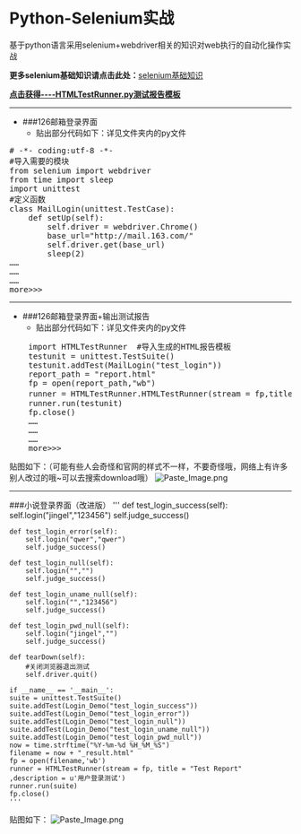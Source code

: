 # Python-Selenium实战
基于python语言采用selenium+webdriver相关的知识对web执行的自动化操作实战

**更多selenium基础知识请点击此处：**[selenium基础知识](http://www.jianshu.com/nb/10193521)

**[点击获得----HTMLTestRunner.py测试报告模板](http://tungwaiyip.info/software/HTMLTestRunner.html)**

------

- ###126邮箱登录界面
	- 贴出部分代码如下：详见文件夹内的py文件
<pre>
# -*- coding:utf-8 -*-
#导入需要的模块
from selenium import webdriver
from time import sleep
import unittest
#定义函数
class MailLogin(unittest.TestCase):
	def setUp(self):
		self.driver = webdriver.Chrome()
		base_url="http://mail.163.com/"
		self.driver.get(base_url)
		sleep(2)
……
……
……
more>>>
</pre>

---
- ###126邮箱登录界面+输出测试报告
	- 贴出部分代码如下：详见文件夹内的py文件
	
<pre>
	import HTMLTestRunner  #导入生成的HTML报告模板
	testunit = unittest.TestSuite()
 	testunit.addTest(MailLogin("test_login"))
 	report_path = "report.html"
 	fp = open(report_path,"wb")
 	runner = HTMLTestRunner.HTMLTestRunner(stream = fp,title = u"163邮箱登录页面测试",description = u"执行结果如下显示")
 	runner.run(testunit)
 	fp.close()
	……
	……
	……
	more>>>
</pre>
贴图如下：（可能有些人会奇怪和官网的样式不一样，不要奇怪哦，网络上有许多别人改过的哦~可以去搜索download哦）
![Paste_Image.png](http://upload-images.jianshu.io/upload_images/2539401-1a3c4f3cf5e09761.png?imageMogr2/auto-orient/strip%7CimageView2/2/w/1240)

-----
###小说登录界面（改进版）
    '''
    def test_login_success(self):
		self.login("jingel","123456")
		self.judge_success()
	
	def test_login_error(self):
		self.login("qwer","qwer")
		self.judge_success()

	def test_login_null(self):
		self.login("","")
		self.judge_success()

	def test_login_uname_null(self):
		self.login("","123456")
		self.judge_success()

	def test_login_pwd_null(self):
		self.login("jingel","")
		self.judge_success()

	def tearDown(self):
		#关闭浏览器退出测试
		self.driver.quit()

	if __name__ == '__main__':
	suite = unittest.TestSuite()
	suite.addTest(Login_Demo("test_login_success"))
	suite.addTest(Login_Demo("test_login_error"))
	suite.addTest(Login_Demo("test_login_null"))
	suite.addTest(Login_Demo("test_login_uname_null"))
	suite.addTest(Login_Demo("test_login_pwd_null"))
	now = time.strftime("%Y-%m-%d %H_%M_%S")
	filename = now + "_result.html"
	fp = open(filename,'wb')
	runner = HTMLTestRunner(stream = fp, title = "Test Report" ,description = u'用户登录测试')
	runner.run(suite)
	fp.close()
    '''
贴图如下：
![Paste_Image.png](http://upload-images.jianshu.io/upload_images/2539401-321ef9c27513b8ed.png?imageMogr2/auto-orient/strip%7CimageView2/2/w/1240)